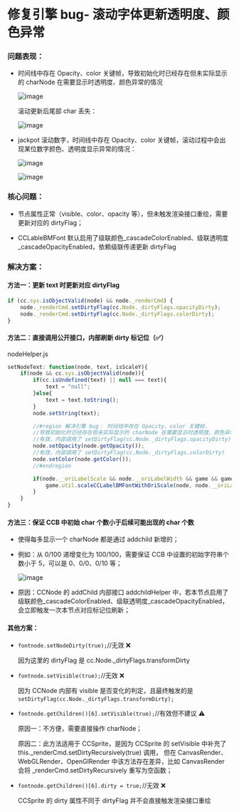 # 修复引擎 bug- 滚动字体更新透明度、颜色异常

### 问题表现：

- 时间线中存在 Opacity、color 关键帧，导致初始化时已经存在但未实际显示的 charNode 在需要显示时透明度、颜色异常的情况

  ![image](http://localhost:5173/WTC-Docs/assets/1758174599857_d9fd302f.png)​

  滚动更新后尾部 char 丢失：

  ![image](http://localhost:5173/WTC-Docs/assets/1758174599857_aed5d153.png)

- jackpot 滚动数字，时间线中存在 Opacity、color 关键帧，滚动过程中会出现某位数字颜色、透明度显示异常的情况：

  ![image](http://localhost:5173/WTC-Docs/assets/1758174599857_569aa9bc.png)​

  ![image](http://localhost:5173/WTC-Docs/assets/1758174599858_cacb48ab.png)​

### 核心问题：

- 节点属性正常（visible、color、opacity 等），但未触发渲染接口重绘，需要更新对应的 dirtyFlag；

- CCLableBMFont 默认启用了级联颜色_cascadeColorEnabled、级联透明度_cascadeOpacityEnabled，依赖级联传递更新 dirtyFlag

### 解决方案：

#### 方法一：更新 text 时更新对应 dirtyFlag

```javascript
if (cc.sys.isObjectValid(node) && node._renderCmd) {
    node._renderCmd.setDirtyFlag(cc.Node._dirtyFlags.opacityDirty);
    node._renderCmd.setDirtyFlag(cc.Node._dirtyFlags.colorDirty);
}
```

#### <span data-type="text" style="background-color: var(--b3-card-success-background);">方法二：直接调用公开接口，内部刷新 dirty 标记位</span>（✅）

nodeHelper.js

```javascript
setNodeText: function(node, text, isScaleY){
    if(node && cc.sys.isObjectValid(node)){
        if(cc.isUndefined(text) || null === text){
            text = "null";
        }else{
            text = text.toString();
        }
        node.setString(text);

        //#region 解决引擎 bug： 时间线中存在 Opacity、color 关键帧，
        //导致初始化时已经存在但未实际显示的 charNode 在需要显示时透明度、颜色异常的情况
        //有效，内部调用了 setDirtyFlag(cc.Node._dirtyFlags.opacityDirty)
        node.setOpacity(node.getOpacity());
        //有效，内部调用了 setDirtyFlag(cc.Node._dirtyFlags.colorDirty)
        node.setColor(node.getColor());
        //#endregion

        if(node.__oriLabelScale && node.__oriLabelWidth && game && game.util){
            game.util.scaleCCLabelBMFontWithOriScale(node, node.__oriLabelWidth, node.__oriLabelScale, isScaleY?node.__oriLabelScaleY:undefined);
        }
    }
}
```

#### 方法三：保证 CCB 中初始 char 个数小于后续可能出现的 char 个数

- 使得每多显示一个 charNode 都是通过 addchild 新增的；

- 例如：从 0/100 递增变化为 100/100，需要保证 CCB 中设置的初始字符串个数小于 5，可以是 0、0/0、0/10 等；

  ![image](http://localhost:5173/WTC-Docs/assets/1758174599859_0c0b070d.png)

- 原因：CCNode 的 addChild 内部接口 addchildHelper 中，若本节点启用了级联颜色_cascadeColorEnabled、级联透明度_cascadeOpacityEnabled，会立即触发一次本节点对应标记位刷新；

#### 其他方案：

- ​`fontnode.setNodeDirty(true);`//无效 ❌

  因为这里的 dirtyFlag 是 cc.Node._dirtyFlags.transformDirty

- ​`fontnode.setVisible(true);`//无效 ❌

  因为 CCNode 内部有 visible 是否变化的判定，且最终触发的是 `setDirtyFlag(cc.Node._dirtyFlags.transformDirty);`​

- ​`fontnode.getChildren()[6].setVisible(true);`//有效但不建议 ⚠️

  原因一：不方便，需要直接操作 charNode；

  原因二：此方法适用于 CCSprite，是因为 CCSprite 的 setVisible 中补充了 this._renderCmd.setDirtyRecursively(true) 调用，
  但在 CanvasRender、WebGLRender、OpenGlRender 中该方法存在差异，比如 CanvasRender 会将 _renderCmd.setDirtyRecursively 重写为空函数；

- ​`fontnode.getChildren()[6].dirty = true;`//无效 ❌

  CCSprite 的 dirty 属性不同于 dirtyFlag 并不会直接触发渲染接口重绘

‍
